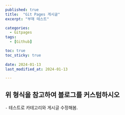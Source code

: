 ```yaml
---
published: true
title:  "Git Pages 게시글" 
excerpt: "부재 테스트"

categories:
  - Gitpages
tags:
  - [Github]

toc: true
toc_sticky: true
 
date: 2024-01-13
last_modified_at: 2024-01-13

---
```



## 위 형식을 참고하여 블로그를 커스텀하시오

`-` 테스트로 카테고리와 게시글 수정해봄.



